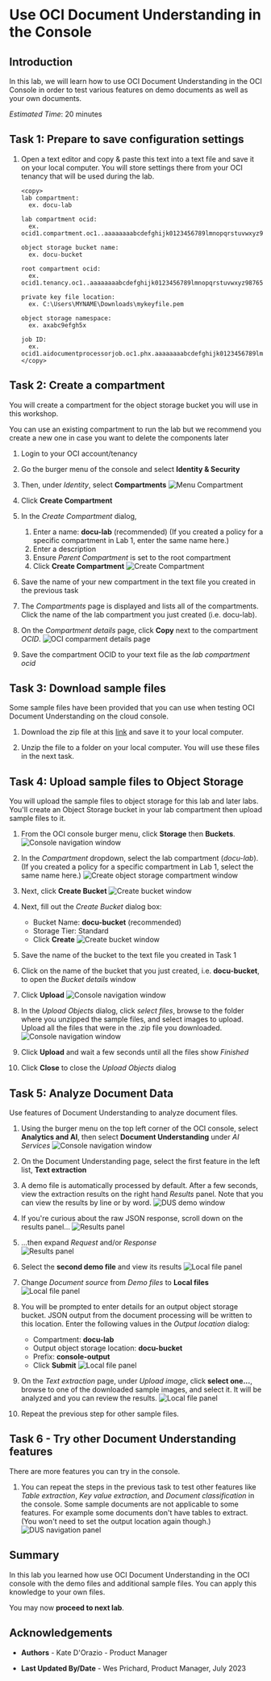 # Use OCI Document Understanding in the Console

## Introduction
In this lab, we will learn how to use OCI Document Understanding in the OCI Console in order to test various features on demo documents as well as your own documents.

*Estimated Time*: 20 minutes

## Task 1: Prepare to save configuration settings

1. Open a text editor and copy & paste this text into a text file and save it on your local computer. You will store settings there from your OCI tenancy that will be used during the lab.
    ```text TODO
    <copy>
    lab compartment: 
      ex. docu-lab

    lab compartment ocid: 
      ex. ocid1.compartment.oc1..aaaaaaaabcdefghijk0123456789lmnopqrstuvwxyz9876543210abcdefg

    object storage bucket name: 
      ex. docu-bucket

    root compartment ocid: 
      ex. ocid1.tenancy.oc1..aaaaaaaabcdefghijk0123456789lmnopqrstuvwxyz9876543210abcdefg
      
    private key file location: 
      ex. C:\Users\MYNAME\Downloads\mykeyfile.pem

    object storage namespace: 
      ex. axabc9efgh5x

    job ID: 
      ex. ocid1.aidocumentprocessorjob.oc1.phx.aaaaaaaabcdefghijk0123456789lmnopqrstuvwxyz9876543210abcdefg
    </copy>
    ```


## Task 2: Create a compartment
You will create a compartment for the object storage bucket you will use in this workshop. 

You can use an existing compartment to run the lab but we recommend you create a new one in case you want to delete the components later

1. Login to your OCI account/tenancy

1. Go the burger menu of the console and select **Identity & Security**

1. Then, under *Identity*, select **Compartments**
    ![Menu Compartment](images/compartment1.png)

1. Click **Create Compartment**

1. In the *Create Compartment* dialog, 
    1. Enter a name: **docu-lab** (recommended) (If you created a policy for a specific compartment in Lab 1, enter the same name here.)
    1. Enter a description
    1. Ensure *Parent Compartment* is set to the root compartment
    1. Click **Create Compartment**
    ![Create Compartment](images/compartment2.png)

1. Save the name of your new compartment in the text file you created in the previous task

1. The *Compartments* page is displayed and lists all of the compartments.  Click the name of the lab compartment you just created (i.e. docu-lab).
	    
1. On the *Compartment details* page, click **Copy** next to the compartment *OCID*.
	    ![OCI comparment details page](./images/compartment-copy.png " ")
    
1. Save the compartment OCID to your text file as the *lab compartment ocid*


## Task 3: Download sample files
Some sample files have been provided that you can use when testing OCI Document Understanding on the cloud console.

1. Download the zip file at this [link](https://c4u04.objectstorage.us-ashburn-1.oci.customer-oci.com/p/EcTjWk2IuZPZeNnD_fYMcgUhdNDIDA6rt9gaFj_WZMiL7VvxPBNMY60837hu5hga/n/c4u04/b/livelabsfiles/o/oci-library/sample_images.zip) and save it to your local computer.

1. Unzip the file to a folder on your local computer. You will use these files in the next task.

## Task 4: Upload sample files to Object Storage
You will upload the sample files to object storage for this lab and later labs. You'll create an Object Storage bucket in your lab compartment then upload sample files to it.

1. From the OCI console burger menu, click **Storage** then **Buckets**.
    ![Console navigation window](./images/consolebucketbutton.png)

1. In the *Compartment* dropdown, select the lab compartment (*docu-lab*). (If you created a policy for a specific compartment in Lab 1, select the same name here.)
    ![Create object storage compartment window](./images/consolecompartmentsearch.png)

1. Next, click **Create Bucket**
    ![Create bucket window](./images/consolecreatebucket.png)

1. Next, fill out the *Create Bucket* dialog box:
    - Bucket Name: **docu-bucket** (recommended)
    - Storage Tier: Standard
    - Click **Create**
    ![Create bucket window](./images/consolecreatenewbucket.png)

1. Save the name of the bucket to the text file you created in Task 1

1. Click on the name of the bucket that you just created, i.e. **docu-bucket**, to open the *Bucket details* window 

1. Click **Upload** 
    ![Console navigation window](./images/consolebucketselection.png)

1. In the *Upload Objects* dialog, click *select files*, browse to the folder where you unzipped the sample files, and select images to upload. Upload all the files that were in the .zip file you downloaded.
    ![Console navigation window](./images/consolebucketupload.png)

1. Click **Upload** and wait a few seconds until all the files show *Finished*

1. Click **Close** to close the *Upload Objects* dialog

## Task 5: Analyze Document Data
Use features of Document Understanding to analyze document files.

  1. Using the burger menu on the top left corner of the OCI console, select **Analytics and AI**, then select **Document Understanding** under *AI Services*
      ![Console navigation window](./images/ocinavigationmenu.png)

  2. On the Document Understanding page, select the first feature in the left list, **Text extraction** 
  
  1. A demo file is automatically processed by default. After a few seconds, view the extraction results on the right hand *Results* panel. Note that you can view the results by line or by word.
      ![DUS demo window](./images/documentconsoletext.png)

  1. If you're curious about the raw JSON response, scroll down on the results panel... 
      ![Results panel](./images/results-highlighted.png)
  
  1. ...then expand *Request* and/or *Response*  
      ![Results panel](./images/documentconsoleresults.png)

  1. Select the **second demo file** and view its results
      ![Local file panel](./images/documentconsolefile.png)

  1. Change *Document source* from *Demo files* to **Local files**
    ![Local file panel](./images/documentconsolelocalfile.png)

  1. You will be prompted to enter details for an output object storage bucket. JSON output from the document processing will be written to this location. Enter the following values in the *Output location* dialog:
    
      - Compartment: **docu-lab**
      - Output object storage location: **docu-bucket**
      - Prefix: **console-output**
      - Click **Submit**
    ![Local file panel](./images/documentconsoleoutput.png) 

  1. On the *Text extraction* page, under *Upload image*, click **select one...**, browse to one of the downloaded sample images, and select it. It will be analyzed and you can review the results.
  ![Local file panel](./images/documentconsolelocalfile.png)

  1. Repeat the previous step for other sample files.
  
## Task 6 - Try other Document Understanding features
There are more features you can try in the console.

  1. You can repeat the steps in the previous task to test other features like *Table extraction*, *Key value extraction*, and *Document classification* in the console. Some sample documents are not applicable to some features. For example some documents don't have tables to extract. (You won't need to set the output location again though.)
      ![DUS navigation panel](./images/documentconsolenav.png)


## Summary
In this lab you learned how use OCI Document Understanding in the OCI console with the demo files and additional sample files. You can apply this knowledge to your own files.

You may now **proceed to next lab**.

## Acknowledgements
* **Authors** - Kate D'Orazio - Product Manager

* **Last Updated By/Date** - Wes Prichard, Product Manager, July 2023
